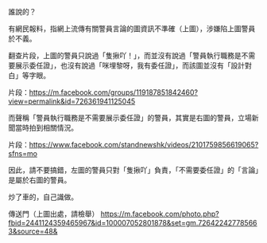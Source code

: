 誰說的？

有網民報料，指網上流傳有關警員言論的圖資訊不準確（上圖），涉嫌陷上圖警員於不義。

翻查片段，上圖的警員只說過「隻揪吖！」，而並沒有說過「警員執行職務是不需要展示委任證」，也沒有說過「咪埋黎呀，我有委任證」，而該圖並沒有「設計對白」等字眼。

片段：https://m.facebook.com/groups/119187851842460?view=permalink&id=726361941125045

而聲稱「警員執行職務是不需要展示委任證」的警員，其實是右圖的警員，立場新聞當時拍到相關情況。

片段：https://www.facebook.com/standnewshk/videos/2101759856619065?sfns=mo

因此，請不要搞錯，左圖的警員只對「隻揪吖」負責，「不需要委任證」的「言論」是屬於右圖的警員。

炒了車的，自己識做。

傳送門（上圖出處，請檢舉）
https://m.facebook.com/photo.php?fbid=2441124359465967&id=100007052801878&set=gm.726422427785663&source=48&
